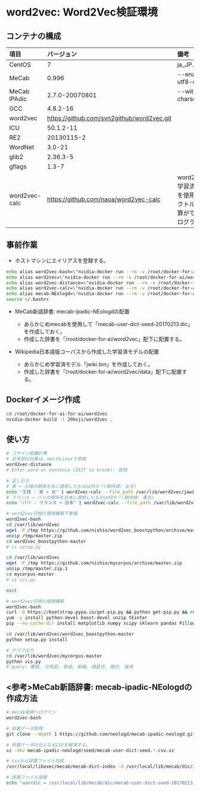 # word2vec: Word2Vec検証環境

## コンテナの構成
| 項目        | バージョン | 備考 |
|:-----------|:------------|:------------|
| CentOS     | 7 | ja_JP.UTF-8|
| MeCab     | 0.996 | --enable-utf8-only|
| MeCab IPAdic | 2.7.0-20070801 |--with-charset=utf8|
| GCC | 4.8.2-16 ||
| word2vec | https://github.com/svn2github/word2vec.git | |
| ICU | 50.1.2-11 ||
| RE2 | 20130115-2 ||
| WordNet | 3.0-21 ||
| glib2 | 2.36.3-5 ||
| gflags | 1.3-7 ||
| word2vec-calc |https://github.com/naoa/word2vec-calc|word2vecの学習済モデルを使用してベクトルの加減算ができるプログラム|

## 事前作業
*  ホストマシンにエイリアスを登録する。
``` bash
echo alias word2vec-bash=\"nvidia-docker run --rm -v /root/docker-for-ai/word2vec/data:/var/lib/word2vec -a stdin -a stdout -a stderr -it 29koji/word2vec /bin/bash\" >> ~/.bashrc
echo alias word2vec=\"nvidia-docker run --rm -v /root/docker-for-ai/word2vec/data:/var/lib/word2vec -a stdin -a stdout -a stderr -i 29koji/word2vec word2vec\" >> ~/.bashrc
echo alias word2vec-distance=\"nvidia-docker run --rm -v /root/docker-for-ai/word2vec/data:/var/lib/word2vec -a stdin -a stdout -a stderr -it 29koji/word2vec distance /var/lib/word2vec/jawiki.bin\" >> ~/.bashrc
echo alias word2vec-calc=\"nvidia-docker run --rm -v /root/docker-for-ai/word2vec/data:/var/lib/word2vec -a stdin -a stdout -a stderr -i 29koji/word2vec word2vec-calc\" >> ~/.bashrc
echo alias mecab-NEologd=\"nvidia-docker run --rm -v /root/docker-for-ai/word2vec/data:/var/lib/word2vec -a stdin -a stdout -a stderr -it 29koji/word2vec mecab\" >> ~/.bashrc
source ~/.bashrc
```

* MeCab新語辞書: mecab-ipadic-NEologdの配置
  * あらかじめmecabを使用して「mecab-user-dict-seed-20170213.dic」を作成しておく。
  * 作成した辞書を「/root/docker-for-ai/word2vec」配下に配置する。

* Wikipedia日本語版コーパスから作成した学習済モデルの配置
  * あらかじめ学習済モデル「jwiki.bin」を作成しておく。
  * 作成した辞書を「/root/docker-for-ai/word2vec/data」配下に配置する。

## Dockerイメージ作成
``` bash
cd /root/docker-for-ai-for-ai/word2vec
nvidia-docker build -t 29koji/word2vec .
```

## 使い方
``` bash
# コサイン距離計算
# 日本語の計算は、macかLinuxで実施
word2vec-distance
# Enter word or sentence (EXIT to break): 首相

# 足し引き
# 男 → 王様の関係を女に適用したものは何か？(期待値: 女王)
echo "王様 - 男 + 女" | word2vec-calc --file_path /var/lib/word2vec/jawiki.bin --output 1
# フランス → パリの関係を日本に適用したものは何か？(期待値: 東京)
echo "パリ - フランス + 日本" | word2vec-calc --file_path /var/lib/word2vec/jawiki.bin --output 1

# word2vec可視化環境構築下準備
word2vec-bash
cd /var/lib/word2vec
wget -P /tmp https://github.com/nishio/word2vec_boostpython/archive/master.zip
unzip /tmp/master.zip
cd word2vec_boostpython-master
# vi setup.py

cd /var/lib/word2vec
wget -P /tmp https://github.com/nishio/mycorpus/archive/master.zip
unzip /tmp/master.zip.1
cd mycorpus-master
# vi vis.py

exit

# word2vec可視化環境構築
word2vec-bash
curl -O https://bootstrap.pypa.io/get-pip.py && python get-pip.py && rm -f get-pip.py
yum -y install python-devel boost-devel unzip tkinter
pip --no-cache-dir install matplotlib numpy scipy sklearn pandas Pillow

cd /var/lib/word2vec/word2vec_boostpython-master
python setup.py install

# グラフ出力
cd /var/lib/word2vec/mycorpus-master
python vis.py
# query: 曹操, 司馬懿, 荀彧, 劉備, 諸葛亮, 関羽, 張飛
```

## <参考>MeCab新語辞書: mecab-ipadic-NEologdの作成方法

``` bash
# mecab環境へログイン
word2vec-bash

# 辞書データ取得
git clone --depth 1 https://github.com/neologd/mecab-ipadic-neologd.git

# 辞書データの元となるCSVを解凍する。
xz -dkv mecab-ipadic-neologd/seed/mecab-user-dict-seed.*.csv.xz

# csvから辞書ファイル作成
/usr/local/libexec/mecab/mecab-dict-index -d /usr/local/lib/mecab/dic/ipadic -u /usr/local/lib/mecab/dic/mecab-user-dict-seed-20170213.dic -f utf-8 -t utf-8 /mecab-ipadic-neologd/seed/mecab-user-dict-seed.20170213.csv

# 辞書ファイル登録
echo "userdic = /usr/local/lib/mecab/dic/mecab-user-dict-seed-20170213.dic" >> /usr/local/etc/mecabrc
```
